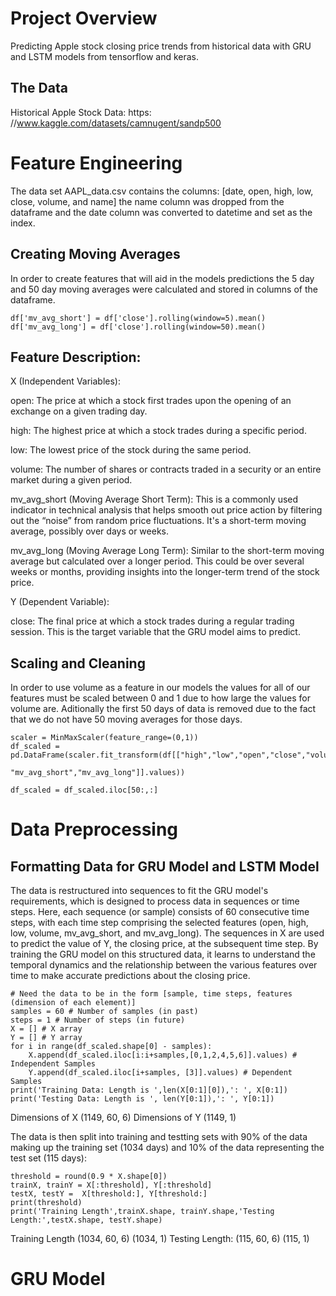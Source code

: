# Project Overview
Predicting Apple stock closing price trends from historical data with GRU and LSTM models from tensorflow and keras.  

## The Data  
Historical Apple Stock Data: https: //www.kaggle.com/datasets/camnugent/sandp500    

# Feature Engineering     
The data set AAPL_data.csv contains the columns: [date, open, high, low, close, volume, and name] the name column was dropped from the dataframe and the date column was converted to datetime and set as the index.  


## Creating Moving Averages 
In order to create features that will aid in the models predictions the 5 day and 50 day moving averages were calculated and stored in columns of the dataframe.  

```
df['mv_avg_short'] = df['close'].rolling(window=5).mean() 
df['mv_avg_long'] = df['close'].rolling(window=50).mean()  
```
## Feature Description: 
X (Independent Variables):

open: The price at which a stock first trades upon the opening of an exchange on a given trading day. 

high: The highest price at which a stock trades during a specific period. 

low: The lowest price of the stock during the same period. 

volume: The number of shares or contracts traded in a security or an entire market during a given period. 

mv_avg_short (Moving Average Short Term): This is a commonly used indicator in technical analysis that helps smooth out price action by filtering out the “noise” from random price fluctuations. It's a short-term moving average, possibly over days or weeks. 

mv_avg_long (Moving Average Long Term): Similar to the short-term moving average but calculated over a longer period. This could be over several weeks or months, providing insights into the longer-term trend of the stock price. 

Y (Dependent Variable): 

close: The final price at which a stock trades during a regular trading session. This is the target variable that the GRU model aims to predict. 

## Scaling and Cleaning  
In order to use volume as a feature in our models the values for all of our features must be scaled between 0 and 1 due to how large the values for volume are. Aditionally the first 50 days of data is removed due to the fact that we do not have 50 moving averages for those days. 

```
scaler = MinMaxScaler(feature_range=(0,1))
df_scaled = pd.DataFrame(scaler.fit_transform(df[["high","low","open","close","volume",
                                                 "mv_avg_short","mv_avg_long"]].values)) 
 
df_scaled = df_scaled.iloc[50:,:]
```
# Data Preprocessing  

## Formatting Data for GRU Model and LSTM Model 
The data is restructured into sequences to fit the GRU model's requirements, which is designed to process data in sequences or time steps. Here, each sequence (or sample) consists of 60 consecutive time steps, with each time step comprising the selected features (open, high, low, volume, mv_avg_short, and mv_avg_long). The sequences in X are used to predict the value of Y, the closing price, at the subsequent time step. By training the GRU model on this structured data, it learns to understand the temporal dynamics and the relationship between the various features over time to make accurate predictions about the closing price. 

```
# Need the data to be in the form [sample, time steps, features (dimension of each element)]
samples = 60 # Number of samples (in past)
steps = 1 # Number of steps (in future)
X = [] # X array
Y = [] # Y array
for i in range(df_scaled.shape[0] - samples): 
    X.append(df_scaled.iloc[i:i+samples,[0,1,2,4,5,6]].values) # Independent Samples
    Y.append(df_scaled.iloc[i+samples, [3]].values) # Dependent Samples
print('Training Data: Length is ',len(X[0:1][0]),': ', X[0:1])
print('Testing Data: Length is ', len(Y[0:1]),': ', Y[0:1])
```
Dimensions of X (1149, 60, 6) Dimensions of Y (1149, 1)  

The data is then split into training and testting sets with 90% of the data making up the training set (1034 days) and 10% of the data representing the test set (115 days): 
```
threshold = round(0.9 * X.shape[0])
trainX, trainY = X[:threshold], Y[:threshold]
testX, testY =  X[threshold:], Y[threshold:] 
print(threshold)
print('Training Length',trainX.shape, trainY.shape,'Testing Length:',testX.shape, testY.shape)
```
Training Length (1034, 60, 6) (1034, 1) Testing Length: (115, 60, 6) (115, 1)    

# GRU Model   


 



